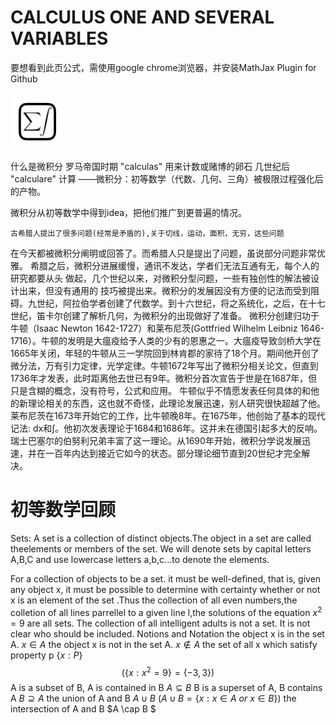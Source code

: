# CALCULUS ONE AND SEVERAL VARIABLES

要想看到此页公式，需使用google chrome浏览器，并安装MathJax Plugin for Github

![image-20210924212735898](https://raw.githubusercontent.com/lunnche/picgo-image/main/202109242127938.png)

什么是微积分
    罗马帝国时期 "calculas"  用来计数或赌博的卵石
    几世纪后     "calculare" 计算
——微积分：初等数学（代数、几何、三角）被极限过程强化后的产物。

微积分从初等数学中得到idea，把他们推广到更普遍的情况。

    古希腊人提出了很多问题(经常是矛盾的),关于切线，运动，面积，无穷，这些问题
在今天都被微积分阐明或回答了。而希腊人只是提出了问题，虽说部分问题非常优雅。
希腊之后，微积分进展缓慢，通讯不发达，学者们无法互通有无，每个人的研究都要从头
做起，几个世纪以来，对微积分型问题，一些有独创性的解法被设计出来，但没有通用的
技巧被提出来。微积分的发展因没有方便的记法而受到阻碍。九世纪，阿拉伯学者创建了代数学。到十六世纪，将之系统化，之后，在十七世纪，笛卡尔创建了解析几何，为微积分的出现做好了准备。
    微积分创建归功于牛顿（Isaac Newton 1642-1727）和莱布尼茨(Gottfried Wilhelm Leibniz 1646-1716）。牛顿的发明是大瘟疫给予人类的少有的恩惠之一。大瘟疫导致剑桥大学在 1665年关闭，年轻的牛顿从三一学院回到林肯郡的家待了18个月。期间他开创了微分法，万有引力定律，光学定律。牛顿1672年写出了微积分相关论文，但直到1736年才发表，此时距离他去世已有9年。微积分首次宣告于世是在1687年，但只是含糊的概念，没有符号，公式和应用。
    牛顿似乎不情愿发表任何具体的和他的新理论相关的东西，这也就不奇怪，此理论发展迅速，别人研究很快超越了他。
    莱布尼茨在1673年开始它的工作，比牛顿晚8年。在1675年，他创始了基本的现代记法:
dx和$\int$。他初次发表理论于1684和1686年。这并未在德国引起多大的反响。瑞士巴塞尔的伯努利兄弟丰富了这一理论。从1690年开始，微积分学说发展迅速，并在一百年内达到接近它如今的状态。部分理论细节直到20世纪才完全解决。
# 初等数学回顾
Sets:
    A set is a collection of distinct objects.The object in a set are called theelements or members of the set.
    We will denote sets by capital letters A,B,C
    and use lowercase letters a,b,c...to denote the elements.

  For a collection of objects to be a set. it must be well-defined, that is, given any object x, it must be possible to determine with certainty whether or not x is an element of the set .Thus the collection of all even numbers,the colletion of all lines parrellel to a given line l,the solutions of the equation 
 $x ^2 = 9$ 
are all sets.
  The collection of all intelligent adults is not a set. It is not clear who should be included.
  Notions and Notation
  the object x is in the set A.   $x \in A$
  the object x is not in the set A. $x  \not\in A$
  the set of all x which satisfy property p $\{x:P\}$
$$
  (\{x:x ^2 = 9 \} = \{-3,3\})
$$
  A is a subset of B, A is contained in B  $A \subseteq B$ 
  B is a superset of A, B contains A        $B \supseteq A$ 
                    the union of A and B    $A \cup B$
                  $(A \cup B = \{x:x \in A\ or\ x \in B\})$ 
                  the intersection of A and B $A \cap B $
